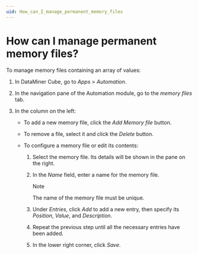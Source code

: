 ```yaml
---
uid: How_can_I_manage_permanent_memory_files
---
```


# How can I manage permanent memory files?

To manage memory files containing an array of values:

1. In DataMiner Cube, go to *Apps* > *Automation*.

1. In the navigation pane of the Automation module, go to the *memory files* tab.

1. In the column on the left:

   - To add a new memory file, click the *Add Memory file* button.

   - To remove a file, select it and click the *Delete* button.

   - To configure a memory file or edit its contents:

     1. Select the memory file. Its details will be shown in the pane on the right.

     1. In the *Name* field, enter a name for the memory file.

        > [!NOTE]
        > The name of the memory file must be unique.

     1. Under *Entries*, click *Add* to add a new entry, then specify its *Position*, *Value*, and *Description*.

     1. Repeat the previous step until all the necessary entries have been added.

     1. In the lower right corner, click *Save*.
